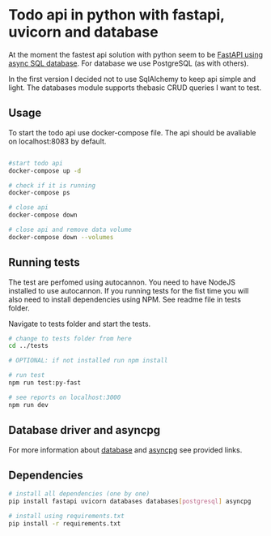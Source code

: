 # Todo api in python with fastapi, uvicorn and database

At the moment the fastest api solution with python seem to be [FastAPI using async SQL database](https://fastapi.tiangolo.com/advanced/async-sql-databases/). For database we use PostgreSQL (as with others).

In the first version I decided not to use SqlAlchemy to keep api simple and light. The databases module supports thebasic CRUD queries I want to test.

## Usage

To start the todo api use docker-compose file. The api should be avaliable on localhost:8083 by default.

```bash

#start todo api
docker-compose up -d

# check if it is running
docker-compose ps

# close api
docker-compose down

# close api and remove data volume
docker-compose down --volumes

```

## Running tests

The test are perfomed using autocannon. You need to have NodeJS installed to use autocannon. If you running tests for the fist time you will also need to install dependencies using NPM. See readme file in tests folder.

Navigate to tests folder and start the tests.

```bash
# change to tests folder from here
cd ../tests

# OPTIONAL: if not installed run npm install

# run test
npm run test:py-fast

# see reports on localhost:3000
npm run dev
```

## Database driver and asyncpg

For more information about [database](https://www.encode.io/databases/database_queries/) and [asyncpg](https://github.com/MagicStack/asyncpg) see provided links.

## Dependencies

```bash
# install all dependencies (one by one)
pip install fastapi uvicorn databases databases[postgresql] asyncpg

# install using requirements.txt
pip install -r requirements.txt
```

